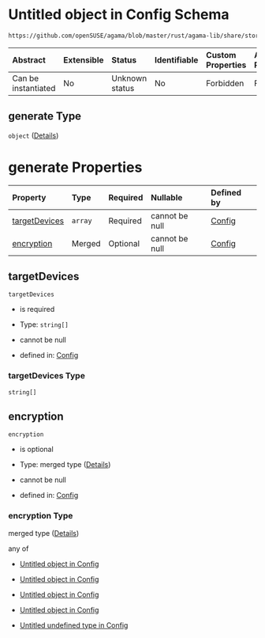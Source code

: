 # Untitled object in Config Schema

```txt
https://github.com/openSUSE/agama/blob/master/rust/agama-lib/share/storage.schema.json#/$defs/advancedPhysicalVolumesGenerator/properties/generate
```



| Abstract            | Extensible | Status         | Identifiable | Custom Properties | Additional Properties | Access Restrictions | Defined In                                                          |
| :------------------ | :--------- | :------------- | :----------- | :---------------- | :-------------------- | :------------------ | :------------------------------------------------------------------ |
| Can be instantiated | No         | Unknown status | No           | Forbidden         | Forbidden             | none                | [storage.schema.json\*](storage.schema.json "open original schema") |

## generate Type

`object` ([Details](storage-1-defs-advancedphysicalvolumesgenerator-properties-generate.md))

# generate Properties

| Property                        | Type    | Required | Nullable       | Defined by                                                                                                                                                                                                                                                                              |
| :------------------------------ | :------ | :------- | :------------- | :-------------------------------------------------------------------------------------------------------------------------------------------------------------------------------------------------------------------------------------------------------------------------------------- |
| [targetDevices](#targetdevices) | `array` | Required | cannot be null | [Config](storage-1-defs-advancedphysicalvolumesgenerator-properties-generate-properties-targetdevices.md "https://github.com/openSUSE/agama/blob/master/rust/agama-lib/share/storage.schema.json#/$defs/advancedPhysicalVolumesGenerator/properties/generate/properties/targetDevices") |
| [encryption](#encryption)       | Merged  | Optional | cannot be null | [Config](storage-1-defs-encryption.md "https://github.com/openSUSE/agama/blob/master/rust/agama-lib/share/storage.schema.json#/$defs/advancedPhysicalVolumesGenerator/properties/generate/properties/encryption")                                                                       |

## targetDevices



`targetDevices`

* is required

* Type: `string[]`

* cannot be null

* defined in: [Config](storage-1-defs-advancedphysicalvolumesgenerator-properties-generate-properties-targetdevices.md "https://github.com/openSUSE/agama/blob/master/rust/agama-lib/share/storage.schema.json#/$defs/advancedPhysicalVolumesGenerator/properties/generate/properties/targetDevices")

### targetDevices Type

`string[]`

## encryption



`encryption`

* is optional

* Type: merged type ([Details](storage-1-defs-encryption.md))

* cannot be null

* defined in: [Config](storage-1-defs-encryption.md "https://github.com/openSUSE/agama/blob/master/rust/agama-lib/share/storage.schema.json#/$defs/advancedPhysicalVolumesGenerator/properties/generate/properties/encryption")

### encryption Type

merged type ([Details](storage-1-defs-encryption.md))

any of

* [Untitled object in Config](storage-1-defs-encryptionluks1.md "check type definition")

* [Untitled object in Config](storage-1-defs-encryptionluks2.md "check type definition")

* [Untitled object in Config](storage-1-defs-encryptionpervasiveluks2.md "check type definition")

* [Untitled object in Config](storage-1-defs-encryptiontpm.md "check type definition")

* [Untitled undefined type in Config](storage-1-defs-encryption-anyof-4.md "check type definition")
